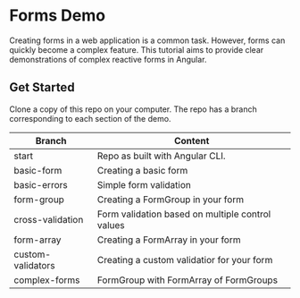# Forms Demo

Creating forms in a web application is a common task. However, forms can quickly become a complex feature. This tutorial aims to provide clear demonstrations of complex reactive forms in Angular.

## Get Started

Clone a copy of this repo on your computer. The repo has a branch corresponding to each section of the demo.

| Branch  |  Content  |
| -- | -- |
| start | Repo as built with Angular CLI. |
| basic-form | Creating a basic form |
| basic-errors | Simple form validation |
| form-group | Creating a FormGroup in your form |
| cross-validation | Form validation based on multiple control values |
| form-array | Creating a FormArray in your form |
| custom-validators | Creating a custom validatior for your form |
| complex-forms | FormGroup with FormArray of FormGroups |
